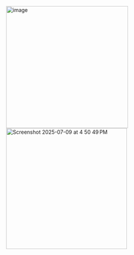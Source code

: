 <img width="330" alt="image" src="https://github.com/user-attachments/assets/27ffa4f5-647d-4eff-8b22-55e145d9cd4f" />

<img width="327" alt="Screenshot 2025-07-09 at 4 50 49 PM" src="https://github.com/user-attachments/assets/5d722003-24c3-4f5f-8790-e9c9d2ec1257" />
